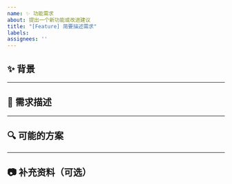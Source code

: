 ```yaml
---
name: ✨ 功能需求
about: 提出一个新功能或改进建议
title: "[Feature] 简要描述需求"
labels: 
assignees: ''
---
```


## ✨ 背景
<!-- 为什么需要这个功能？它解决了什么问题？ -->

---

## 📌 需求描述
<!-- 清晰简要地描述功能内容 -->

---

## 🔍 可能的方案
<!-- 如果有具体实现方案，可以写在这里 -->

---

## 📷 补充资料（可选）
<!-- 相关截图、文档链接等 -->
